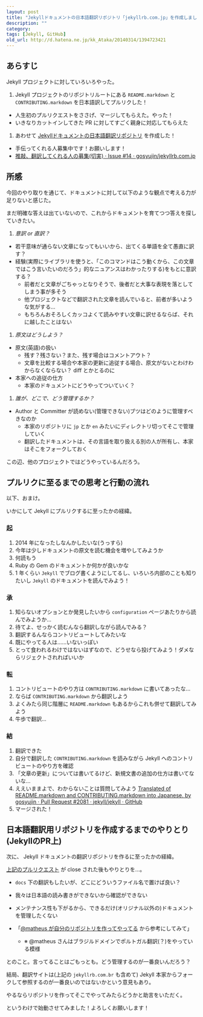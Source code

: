 ```yaml
---
layout: post
title: "Jekyllドキュメントの日本語翻訳リポジトリ「jekyllrb.com.jp」を作成しました"
description: ""
category: 
tags: [Jekyll, GitHub]
old_url: http://d.hatena.ne.jp/kk_Ataka/20140314/1394723421
---
```


## あらすじ

Jekyll プロジェクトに対していろいろやった。

1. Jekyll プロジェクトのリポジトリルートにある `README.markdown` と `CONTRIBUTING.markdown` を日本語訳してプルリクした！
- 人生初のプルリクエストをささげ、マージしてもらえた。やった！
- いきなりカットインしてきた PR に対してすごく親身に対応してもらえた
1. あわせて [Jekyllドキュメントの日本語翻訳リポジトリ](https://github.com/gosyujin/jekyllrb.com.jp) を作成した！
- 手伝ってくれる人募集中です！お願いします！
- [推敲、翻訳してくれる人の募集(切実) · Issue #14 · gosyujin/jekyllrb.com.jp](https://github.com/gosyujin/jekyllrb.com.jp/issues/14)

## 所感

今回のやり取りを通じて、ドキュメントに対して以下のような観点で考える力が足りないと感じた。

まだ明確な答えは出ていないので、これからドキュメントを育てつつ答えを探していきたい。

1. *意訳 or 直訳？*
- 若干意味が通らない文章になってもいいから、出てくる単語を全て愚直に訳す？
- 経験(実際にライブラリを使うと、「このコマンドはこう動くから、この文章ではこう言いたいのだろう」的なニュアンスはわかったりする)をもとに意訳する？
  - 前者だと文章がごちゃっとなりそうで、後者だと大事な表現を落としてしまう事が多そう
  - 他プロジェクトなどで翻訳された文章を読んでいると、前者が多いような気がする…
  - もちろんおそろしくカッコよくて読みやすい文章に訳せるならば、それに越したことはない
1. *原文はどうしよう？*
- 原文(英語)の扱い
  - 残す？残さない？また、残す場合はコメントアウト？
  - 文章を比較する場合や本家の更新に追従する場合、原文がないとわけわからなくならない？ diff とかとるのに
- 本家への追従の仕方
  - 本家のドキュメントにどうやってついていく？
1. *誰が、どこで、どう管理するか？*
- Author と Committer が読めない(管理できない)ブツはどのように管理すべきなのか
  - 本家のリポジトリに `jp` とか `en` みたいにディレクトリ切ってそこで管理していく
  - 翻訳したドキュメントは、その言語を取り扱える別の人が所有し、本家はそこをフォークしておく

この辺、他のプロジェクトではどうやっているんだろう。

## プルリクに至るまでの思考と行動の流れ

以下、おまけ。

いかにして Jekyll にプルリクするに至ったかの経緯。

### 起

1. 2014 年になったしなんかしたいな(うっすら)
1. 今年は少しドキュメントの原文を読む機会を増やしてみようか
1. 何読もう
1. Ruby の Gem のドキュメントか何かが良いかな
1. 1 年くらい `Jekyll` でブログ書くようにしてるし、いろいろ内部のことも知りたいし `Jekyll` のドキュメントを読んでみよう！

### 承

1. 知らないオプションとか発見したいから `configuration` ページあたりから読んでみようか…
1. 待てよ、せっかく読むんなら翻訳しながら読んでみる？
1. 翻訳するんならコントリビュートしてみたいな
1. 既にやってる人は……いないっぽい
1. とって食われるわけではないはずなので、どうせなら投げてみよう！ダメならリジェクトされればいいか

### 転

1. コントリビュートのやり方は `CONTRIBUTING.markdown` に書いてあったな…
1. ならば `CONTRIBUTING.markdown` から翻訳しよう
1. よくみたら同じ階層に `README.markdown` もあるからこれも併せて翻訳してみよう
1. 牛歩で翻訳…

### 結

1. 翻訳できた
1. 自分で翻訳した `CONTRIBUTING.markdown` を読みながら Jekyll へのコントリビュートのやり方を確認
1. 「文章の更新」については書いてるけど、新規文書の追加の仕方は書いてないな…
1. ええいままよで、わからないことは質問してみよう [Translated of README.markdown and CONTRIBUTING.markdown into Japanese. by gosyujin · Pull Request #2081 · jekyll/jekyll · GitHub](https://github.com/jekyll/jekyll/pull/2081)
1. マージされた！

## 日本語翻訳用リポジトリを作成するまでのやりとり(JekyllのPR上)

次に、 Jekyll ドキュメントの翻訳リポジトリを作るに至ったかの経緯。

[上記のプルリクエスト](https://github.com/jekyll/jekyll/pull/2081) が close された後もやりとりを…。

- `docs` 下の翻訳もしたいが、どこにどういうファイル名で置けば良い？

- 我々は日本語の読み書きができないから確認ができない
- メンテナンス性も下がるから、できるだけ(オリジナル以外の)ドキュメントを管理したくない
- 「[@matheus が自分のリポジトリを作ってやってる](https://github.com/matheus/jekyllrb.com.br) から参考にしてみて」
  - ※ @matheus さんはブラジルドメインでポルトガル翻訳(？)をやっている模様

とのこと。言ってることはごもっとも。どう管理するのが一番良いんだろう？

結局、翻訳サイトは(上記の `jekyllrb.com.br` も含めて) Jekyll 本家からフォークして参照するのが一番良いのではないかという意見もあり。

やるならリポジトリを作ってそこでやってみたらどうかと助言をいただく。

というわけで始動させてみました！よろしくお願いします！

